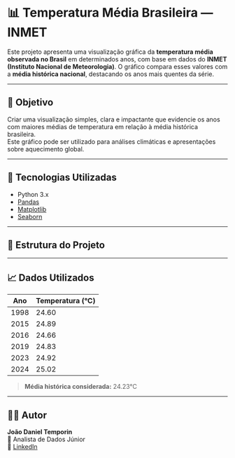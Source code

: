# 📊 Temperatura Média Brasileira — INMET

Este projeto apresenta uma visualização gráfica da **temperatura média observada no Brasil** em determinados anos, com base em dados do **INMET (Instituto Nacional de Meteorologia)**. O gráfico compara esses valores com a **média histórica nacional**, destacando os anos mais quentes da série.

---

## 🎯 Objetivo

Criar uma visualização simples, clara e impactante que evidencie os anos com maiores médias de temperatura em relação à média histórica brasileira.  
Este gráfico pode ser utilizado para análises climáticas e apresentações sobre aquecimento global.

---

## 🧰 Tecnologias Utilizadas

- Python 3.x  
- [Pandas](https://pandas.pydata.org/)  
- [Matplotlib](https://matplotlib.org/)  
- [Seaborn](https://seaborn.pydata.org/)

---

## 📁 Estrutura do Projeto

---

## 📈 Dados Utilizados

| Ano  | Temperatura (°C) |
|------|------------------|
| 1998 | 24.60            |
| 2015 | 24.89            |
| 2016 | 24.66            |
| 2019 | 24.83            |
| 2023 | 24.92            |
| 2024 | 25.02            |

> **Média histórica considerada:** 24.23°C

---

## 👨‍💻 Autor

**João Daniel Temporin**  
💼 Analista de Dados Júnior  
🔗 [LinkedIn]([https://www.linkedin.com/in/joaotemporin](https://www.linkedin.com/in/joao-temporin/)](https://www.linkedin.com/in/joao-temporin/))


